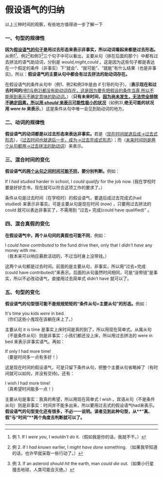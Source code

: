 # 假设语气的归纳

以上三种时间的观察，有些地方值得进一步了解一下

### 一、句型的规律性


<b>因为<u>假设语气的句子</u>是用**过去形态来表示非事**实，所以**动词看起来都是过去形态**。</b>从例1[^ 1]、例2[^ 2]和例3[^ 3]三个句子中可以看出，主要从句（排在后面的那个）中都有过去拼法的语气助动词，分别是 <em>would,might,could</em> 。这是因为这些句子都是表达在一个假定的条件（非事实）下“就会”、“就可能”、“就能”有什么结果（也是非事实)，所以：<b>假设语气的主要从句中都会有过去拼法的助动词存在。</b>

在假设语气的条件从句中（例1、例2和例3中是由 if 引导的句子)，（**表示现在和过去时间的**<u>(例1与例2)都没有助动词存在，这是因为要先把假设的条件当真,所以不能用到表示不确定意味的助动词。</u>）（<b>只有**未来时间**，<u>因为尚未发生，无法完全排除不确定因素，所以用 <em>should</em> 来**表示可能性极小的状况**</u></b>（如例3),<b>**绝无可能的状况**用 <em>were to </em>来表示</b>。）这是条件从句中唯一会见到助动词的地方。

### 二、动词的规律性


<b>假设语气的动词都是**以过去形态来表达非事实**。</b>若是（<u>现在时间就退后成→过去式形态</u>），（<u>过去时间也就退后一步，成为→过去完成式形态</u>）；而（<u>未来时间则是两个从句都用→过去拼法的助动词</u>）来表示。

### 三、混合时间的变化


<b>假设语气的<u>两个从句之间**时间可能不同**</u>，**要分别判断**。</b>例如：   
>  
If I <em>had studied</em> harder in school, I <em>could qualify</em> for the job now.
(我在学校时要是好好念书，现在就可以符合这项工作的要求了。）  

条件从句是过去时间（在学校时）的假设语气，要退后成过去完成式(had studied) 来表示非事实。可是主要从句是现在时间 (now) ，只要用过去拼法的 could 就可以表达非事实了，不需用到 “过去+ 完成(could have qualified)” 。

### 四、混合真假的变化


<b>在假设语气中，**两个从句间的真假也可能不同**</b>，例如：  
>  
I <em>could have contributed</em> to the fund drive then,
only that I <em>didn't have</em> any money with me.   
（我本来可以响应募款活动的，不过当时身上没带钱。）  

这两个从句都是过去时间。前面的是主要从句，非事实，所以用“过去+完成(could have contributed)”来表示。后面的从句虽然时间相同，可是“没带钱”是事实，所以不必改动语气，直接用过去简单式 didn’t have 就可以了。

### 五、句型的变化


<b>假设语气的句型**很可能不是规规矩矩的“条件从句+主要从句”的形态**。</b>例如：  
>  
It's time you kids <em>were</em> in bed.   
（你们这些小鬼现在该躺在床上了。）  

主要从句 it is time 是事实上床时间是真的到了，所以用现在简单式。从属从句（不是条件从句）则是非事实：小孩们都还没上床，所以用过去拼法的 were in bed 来表示非事实语气。再如：  
>  
If only I had more time!  
（要是时间多一点有多好！）    

这是现在时间的假设语气，可是只留下条件从句，把整个主要从句省略掉了（有时间就可以如何，并没有交待)。还有：  
>  
I wish I had more time!   
（真希望时间能多一点！）  

主要从句是事实：我真的希望，所以用现在简单式 I wish 。宾语从句（不是条件从句）则是非事实：时间并不能多出来，所以要用过去式的假设语气had来表示。
<b>假设语气的句型变化还有很多，不必一一说明。读者见到此种句型，从**“真、假”**与**“时间”**两个角度去判断就可以了。</b>  


---


[^ 1]: 例 1. If I <em>were you</em>, I <em>wouldn't do</em> it.（假如我是你的话，我就不干。）
[^ 2]: 例 2. If I <em>had known</em> earlier, I <em>might have done</em> something. （如果我早知道的话，也许早就采取一些行动了。）  
[^ 3]: 例 3. If an asteroid <em>should hit</em> the earth, man <em>could die</em> out.（如果小行星撞击地球，人类可能会灭绝。）